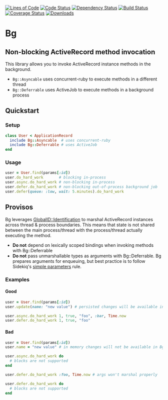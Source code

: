 [![Lines of Code](http://img.shields.io/badge/lines_of_code-121-brightgreen.svg?style=flat)](http://blog.codinghorror.com/the-best-code-is-no-code-at-all/)
[![Code Status](http://img.shields.io/codeclimate/github/hopsoft/bg.svg?style=flat)](https://codeclimate.com/github/hopsoft/bg)
[![Dependency Status](http://img.shields.io/gemnasium/hopsoft/bg.svg?style=flat)](https://gemnasium.com/hopsoft/bg)
[![Build Status](http://img.shields.io/travis/hopsoft/bg.svg?style=flat)](https://travis-ci.org/hopsoft/bg)
[![Coverage Status](https://img.shields.io/coveralls/hopsoft/bg.svg?style=flat)](https://coveralls.io/r/hopsoft/bg?branch=master)
[![Downloads](http://img.shields.io/gem/dt/bg.svg?style=flat)](http://rubygems.org/gems/bg)

# Bg

## Non-blocking ActiveRecord method invocation

This library allows you to invoke ActiveRecord instance methods in the background.

* `Bg::Asyncable` uses concurrent-ruby to execute methods in a different thread
* `Bg::Deferrable` uses ActiveJob to execute methods in a background process


## Quickstart

### Setup

```ruby
class User < ApplicationRecord
  include Bg::Asyncable  # uses concurrent-ruby
  include Bg::Deferrable # uses ActiveJob
end
```

### Usage

```ruby
user = User.find(params[:id])
user.do_hard_work       # blocking in-process
user.async.do_hard_work # non-blocking in-process
user.defer.do_hard_work # non-blocking out-of-process background job
user.defer(queue: :low, wait: 5.minutes).do_hard_work
```

## Provisos

Bg leverages [GlobalID::Identification](https://github.com/rails/globalid) to marshal ActiveRecord instances across thread & process boundaries.
This means that state is not shared between the main process/thread with the process/thread actually executing the method.

* __Do not__ depend on lexically scoped bindings when invoking methods with Bg::Deferrable
* __Do not__ pass unmarshallable types as arguments with Bg::Deferrable.
  Bg prepares arguments for enqueuing, but best practice is to follow
  Sidekiq's [simple parameters](https://github.com/mperham/sidekiq/wiki/Best-Practices#1-make-your-job-parameters-small-and-simple) rule.

### Examples

#### Good

```ruby
user = User.find(params[:id])
user.update(name: "new value") # persisted changes will be available in Bg invoked methods

user.async.do_hard_work 1, true, "foo", :bar, Time.now
user.defer.do_hard_work 1, true, "foo"
```

#### Bad

```ruby
user = User.find(params[:id])
user.name = "new value" # in memory changes will not be available in Bg invoked methods

user.async.do_hard_work do
  # blocks are not supported
end

user.defer.do_hard_work :foo, Time.now # args won't marshal properly

user.defer.do_hard_work do
  # blocks are not supported
end
```
